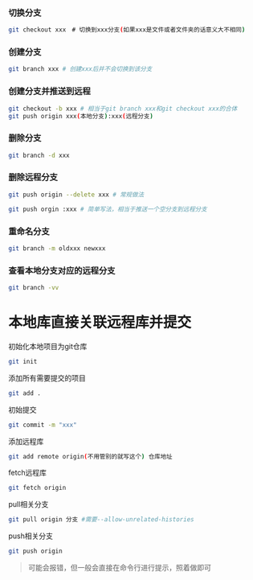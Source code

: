 ### 切换分支
```bash
git checkout xxx　# 切换到xxx分支(如果xxx是文件或者文件夹的话意义大不相同)
```

### 创建分支
```bash
git branch xxx # 创建xxx后并不会切换到该分支
```

### 创建分支并推送到远程
```bash
git checkout -b xxx # 相当于git branch xxx和git checkout xxx的合体
git push origin xxx(本地分支):xxx(远程分支)
```

### 删除分支
```bash
git branch -d xxx
```

### 删除远程分支
```bash
git push origin --delete xxx # 常规做法

git push orgin :xxx # 简单写法，相当于推送一个空分支到远程分支
```

### 重命名分支
```bash
git branch -m oldxxx newxxx
```

### 查看本地分支对应的远程分支
```bash
git branch -vv 
```

# 本地库直接关联远程库并提交
初始化本地项目为git仓库
```bash
git init
```
添加所有需要提交的项目
```bash
git add .
```
初始提交
```bash
git commit -m "xxx"
```
添加远程库
```bash
git add remote origin(不用管别的就写这个) 仓库地址
```
fetch远程库
```bash
git fetch origin
```
pull相关分支
```bash
git pull origin 分支 #需要--allow-unrelated-histories
```
push相关分支
```bash
git push origin
```
> 可能会报错，但一般会直接在命令行进行提示，照着做即可

